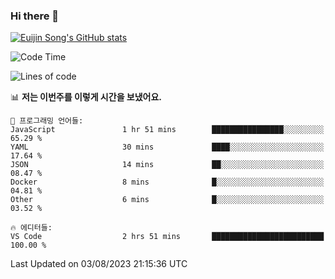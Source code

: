 ### Hi there 👋

[![Euijin Song's GitHub stats](https://github-readme-stats.vercel.app/api?username=lstar2397&count_private=true&show_icons=true&theme=tokyonight&locale=kr)](https://github.com/anuraghazra/github-readme-stats)

<!--START_SECTION:waka-->
![Code Time](http://img.shields.io/badge/Code%20Time-162%20hrs%2046%20mins-blue)

![Lines of code](https://img.shields.io/badge/%EC%A0%80%EB%8A%94%20%EC%97%AC%ED%83%9C%EA%B9%8C%EC%A7%80%20-748.1%20thousand%20%EC%A4%84%EC%9D%98%20%EC%BD%94%EB%93%9C%EB%A5%BC%20%EC%9E%91%EC%84%B1%ED%96%88%EC%96%B4%EC%9A%94.-blue)

📊 **저는 이번주를 이렇게 시간을 보냈어요.** 

```text
💬 프로그래밍 언어들: 
JavaScript               1 hr 51 mins        ████████████████░░░░░░░░░   65.29 % 
YAML                     30 mins             ████░░░░░░░░░░░░░░░░░░░░░   17.64 % 
JSON                     14 mins             ██░░░░░░░░░░░░░░░░░░░░░░░   08.47 % 
Docker                   8 mins              █░░░░░░░░░░░░░░░░░░░░░░░░   04.81 % 
Other                    6 mins              █░░░░░░░░░░░░░░░░░░░░░░░░   03.52 % 

🔥 에디터들: 
VS Code                  2 hrs 51 mins       █████████████████████████   100.00 % 
```


 Last Updated on 03/08/2023 21:15:36 UTC
<!--END_SECTION:waka-->

<!--
**lstar2397/lstar2397** is a ✨ _special_ ✨ repository because its `README.md` (this file) appears on your GitHub profile.

Here are some ideas to get you started:

- 🔭 I’m currently working on ...
- 🌱 I’m currently learning ...
- 👯 I’m looking to collaborate on ...
- 🤔 I’m looking for help with ...
- 💬 Ask me about ...
- 📫 How to reach me: ...
- 😄 Pronouns: ...
- ⚡ Fun fact: ...
-->
